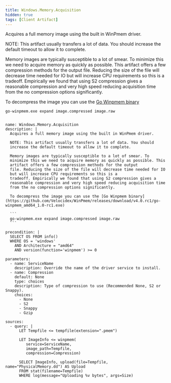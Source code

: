 ```yaml
---
title: Windows.Memory.Acquisition
hidden: true
tags: [Client Artifact]
---
```


Acquires a full memory image using the built in WinPmem driver.

NOTE: This artifact usually transfers a lot of data. You should
increase the default timeout to allow it to complete.

Memory images are typically susceptible to a lot of smear. To
minimize this we need to acquire memory as quickly as possible. This
artifact offers a few compression methods for the output
file. Reducing the size of the file will decrease time needed for IO
but will increase CPU requirements so this is a
tradeoff. Empirically we found that using S2 compression gives a
reasonable compression and very high speed reducing acquisition time
from the no compression options significantly.

To decompress the image you can use the [Go Winpmem binary](https://github.com/Velocidex/WinPmem/releases/download/v4.0.rc1/go-winpmem_amd64_1.0-rc1.exe)

```
go-winpmem.exe expand image.compressed image.raw
```


<pre><code class="language-yaml">
name: Windows.Memory.Acquisition
description: |
  Acquires a full memory image using the built in WinPmem driver.

  NOTE: This artifact usually transfers a lot of data. You should
  increase the default timeout to allow it to complete.

  Memory images are typically susceptible to a lot of smear. To
  minimize this we need to acquire memory as quickly as possible. This
  artifact offers a few compression methods for the output
  file. Reducing the size of the file will decrease time needed for IO
  but will increase CPU requirements so this is a
  tradeoff. Empirically we found that using S2 compression gives a
  reasonable compression and very high speed reducing acquisition time
  from the no compression options significantly.

  To decompress the image you can use the [Go Winpmem binary](https://github.com/Velocidex/WinPmem/releases/download/v4.0.rc1/go-winpmem_amd64_1.0-rc1.exe)

  ```
  go-winpmem.exe expand image.compressed image.raw
  ```

precondition: |
  SELECT OS FROM info()
  WHERE OS = 'windows'
    AND Architecture = "amd64"
    AND version(function='winpmem') &gt;= 0

parameters:
  - name: ServiceName
    description: Override the name of the driver service to install.
  - name: Compression
    default: None
    type: choices
    description: Type of compression to use (Recommended None, S2 or Snappy).
    choices:
      - None
      - S2
      - Snappy
      - Gzip

sources:
  - query: |
      LET Tempfile &lt;= tempfile(extension=".pmem")

      LET ImageInfo &lt;= winpmem(
         service=ServiceName,
         image_path=Tempfile,
         compression=Compression)

      SELECT ImageInfo, upload(file=Tempfile, name="PhysicalMemory.dd") AS Upload
      FROM stat(filename=Tempfile)
      WHERE log(message="Uploading %v bytes", args=Size)

</code></pre>

